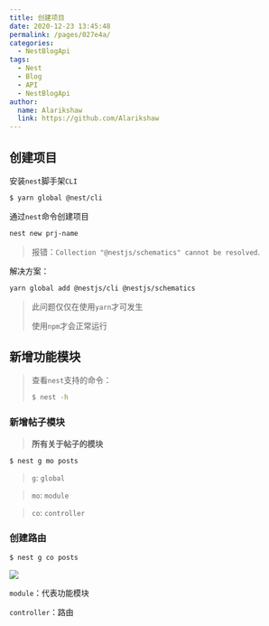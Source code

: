 ```yaml
---
title: 创建项目
date: 2020-12-23 13:45:48
permalink: /pages/027e4a/
categories:
  - NestBlogApi
tags:
  - Nest
  - Blog
  - API
  - NestBlogApi
author: 
  name: Alarikshaw
  link: https://github.com/Alarikshaw
---
```


## 创建项目

安装`nest`脚手架`CLI`

```bash
$ yarn global @nest/cli
```

通过`nest`命令创建项目

```bash
nest new prj-name
```

> 报错：`Collection "@nestjs/schematics" cannot be resolved`.

解决方案：

```bash
yarn global add @nestjs/cli @nestjs/schematics
```

> 此问题仅仅在使用`yarn`才可发生
>
> 使用`npm`才会正常运行

## 新增功能模块

> 查看`nest`支持的命令：
>
> ```bash
> $ nest -h
> ```

### 新增帖子模块

> **所有关于帖子的模块**

```bash
$ nest g mo posts
```

> `g`:  `global`

> `mo`:  `module`

> `co`:  `controller`

### 创建路由

```bash
$ nest g co posts
```

![](https://picgoi-mg.oss-cn-beijing.aliyuncs.com/img/20201223140000.png)

`module`：代表功能模块

`controller`：路由